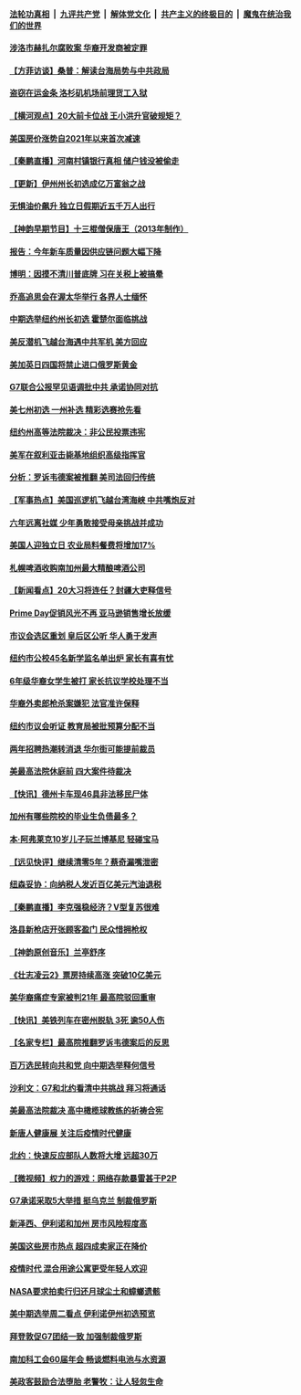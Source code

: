 ####  [法轮功真相](../../../../basic/blob/master/README.md?t=06291132) &nbsp;|&nbsp; [九评共产党](../../../../9ping.md/blob/master/README.md?t=06291132) &nbsp;|&nbsp; [解体党文化](../../../../jtdwh.md/blob/master/README.md?t=06291132)  &nbsp;|&nbsp; [共产主义的终极目的](../../../../gczydzjmd.md/blob/master/README.md?t=06291132) &nbsp;|&nbsp; [魔鬼在统治我们的世界](../../../../mgztzwmdsj.md/blob/master/README.md?t=06291132) 

#### [涉洛市赫扎尔腐败案 华裔开发商被定罪](../pages/nsc412/n13769637.md?t=06291132) 

#### [【方菲访谈】桑普：解读台海局势与中共政局](../pages/nsc412/n13769381.md?t=06291132) 

#### [盗窃在运金条 洛杉矶机场前理货工入狱](../pages/nsc412/n13769619.md?t=06291132) 

#### [【横河观点】20大前卡位战 王小洪升官破规矩？](../pages/nsc412/n13769551.md?t=06291132) 

#### [美国房价涨势自2021年以来首次减速](../pages/nsc412/n13769511.md?t=06291132) 

#### [【秦鹏直播】河南村镇银行真相 储户钱没被偷走](../pages/nsc412/n13769542.md?t=06291132) 

#### [【更新】伊州州长初选成亿万富翁之战](../pages/nsc412/n13769503.md?t=06291132) 

#### [无惧油价飙升 独立日假期近五千万人出行](../pages/nsc412/n13769490.md?t=06291132) 

#### [【神韵早期节目】十三棍僧保唐王（2013年制作）](../pages/nsc412/n13769410.md?t=06291132) 

#### [报告：今年新车质量因供应链问题大幅下降](../pages/nsc412/n13769508.md?t=06291132) 

#### [博明：因摸不清川普底牌 习在关税上被搞晕](../pages/nsc412/n13768841.md?t=06291132) 

#### [乔高追思会在渥太华举行 各界人士缅怀](../pages/nsc412/n13769425.md?t=06291132) 

#### [中期选举纽约州长初选 霍楚尔面临挑战](../pages/nsc412/n13769403.md?t=06291132) 

#### [美反潜机飞越台海遇中共军机 美方回应](../pages/nsc412/n13769433.md?t=06291132) 

#### [美加英日四国将禁止进口俄罗斯黄金](../pages/nsc412/n13769420.md?t=06291132) 

#### [G7联合公报罕见语调批中共 承诺协同对抗](../pages/nsc412/n13769314.md?t=06291132) 

#### [美七州初选 一州补选 精彩选赛抢先看](../pages/nsc412/n13768724.md?t=06291132) 

#### [纽约州高等法院裁决：非公民投票违宪](../pages/nsc412/n13768925.md?t=06291132) 

#### [美军在叙利亚击毙基地组织高级指挥官](../pages/nsc412/n13769102.md?t=06291132) 

#### [分析：罗诉韦德案被推翻 美司法回归传统](../pages/nsc412/n13768824.md?t=06291132) 

#### [【军事热点】美国巡逻机飞越台湾海峡 中共嘴炮反对](../pages/nsc412/n13768976.md?t=06291132) 

#### [六年远离社媒 少年勇敢接受母亲挑战并成功](../pages/nsc412/n13769046.md?t=06291132) 

#### [美国人迎独立日 农业局料餐费将增加17%](../pages/nsc412/n13769082.md?t=06291132) 

#### [札幌啤酒收购南加州最大精酿啤酒公司](../pages/nsc412/n13768291.md?t=06291132) 

#### [【新闻看点】20大习将连任？封疆大吏释信号](../pages/nsc412/n13768739.md?t=06291132) 

#### [Prime Day促销风光不再 亚马逊销售增长放缓](../pages/nsc412/n13768791.md?t=06291132) 

#### [市议会选区重划 皇后区公听 华人勇于发声](../pages/nsc412/n13768915.md?t=06291132) 

#### [纽约市公校45名新学监名单出炉 家长有喜有忧](../pages/nsc412/n13768920.md?t=06291132) 

#### [6年级华裔女学生被打 家长抗议学校处理不当](../pages/nsc412/n13768909.md?t=06291132) 

#### [华裔外卖郎枪杀案嫌犯 法官准许保释](../pages/nsc412/n13768901.md?t=06291132) 

#### [纽约市议会听证 教育局被批预算分配不当](../pages/nsc412/n13768913.md?t=06291132) 

#### [两年招聘热潮转消退 华尔街可能提前裁员](../pages/nsc412/n13768737.md?t=06291132) 

#### [美最高法院休庭前 四大案件待裁决](../pages/nsc412/n13768668.md?t=06291132) 

#### [【快讯】德州卡车现46具非法移民尸体](../pages/nsc412/n13768826.md?t=06291132) 

#### [加州有哪些院校的毕业生负债最多？](../pages/nsc412/n13768835.md?t=06291132) 

#### [本‧阿弗莱克10岁儿子玩兰博基尼 轻碰宝马](../pages/nsc412/n13768806.md?t=06291132) 

#### [【远见快评】继续清零5年？蔡奇漏嘴泄密](../pages/nsc412/n13768743.md?t=06291132) 

#### [纽森妥协：向纳税人发近百亿美元汽油退税](../pages/nsc412/n13768765.md?t=06291132) 

#### [【秦鹏直播】李克强稳经济？V型复苏很难](../pages/nsc412/n13768690.md?t=06291132) 

#### [洛县新枪店开张顾客盈门 民众惜拥枪权](../pages/nsc412/n13768728.md?t=06291132) 

#### [【神韵原创音乐】兰亭舒序](../pages/nsc412/n13768608.md?t=06291132) 

#### [《壮志凌云2》票房持续高涨 突破10亿美元](../pages/nsc412/n13768638.md?t=06291132) 

#### [美华裔痛症专家被判21年 最高院驳回重审](../pages/nsc412/n13768713.md?t=06291132) 

#### [【快讯】美铁列车在密州脱轨 3死 逾50人伤](../pages/nsc412/n13768711.md?t=06291132) 

#### [【名家专栏】最高院推翻罗诉韦德案后的反思](../pages/nsc412/n13768485.md?t=06291132) 

#### [百万选民转向共和党 向中期选举释何信号](../pages/nsc412/n13768586.md?t=06291132) 

#### [沙利文：G7和北约看清中共挑战 拜习将通话](../pages/nsc412/n13768652.md?t=06291132) 

#### [美最高法院裁决 高中橄榄球教练的祈祷合宪](../pages/nsc412/n13768604.md?t=06291132) 

#### [新唐人健康展  关注后疫情时代健康](../pages/nsc412/n13768122.md?t=06291132) 

#### [北约：快速反应部队人数将大增 远超30万](../pages/nsc412/n13768594.md?t=06291132) 

#### [【微视频】权力的游戏：网络存款暴雷甚于P2P](../pages/nsc412/n13768525.md?t=06291132) 

#### [G7承诺采取5大举措 挺乌克兰 制裁俄罗斯](../pages/nsc412/n13768462.md?t=06291132) 

#### [新泽西、伊利诺和加州 房市风险程度高](../pages/nsc412/n13768427.md?t=06291132) 

#### [美国这些房市热点 超四成卖家正在降价](../pages/nsc412/n13768265.md?t=06291132) 

#### [疫情时代 混合用途公寓更受年轻人欢迎](../pages/nsc412/n13768248.md?t=06291132) 

#### [NASA要求拍卖行归还月球尘土和蟑螂遗骸](../pages/nsc412/n13768046.md?t=06291132) 

#### [美中期选举周二看点 伊利诺伊州初选预览](../pages/nsc412/n13767899.md?t=06291132) 

#### [拜登敦促G7团结一致 加强制裁俄罗斯](../pages/nsc412/n13768111.md?t=06291132) 

#### [南加科工会60届年会 畅谈燃料电池与水资源](../pages/nsc412/n13768149.md?t=06291132) 

#### [美政客鼓励合法堕胎 老警牧：让人轻忽生命](../pages/nsc412/n13768133.md?t=06291132) 

